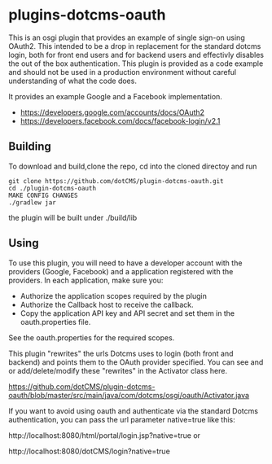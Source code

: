 plugins-dotcms-oauth
====================

This is an osgi plugin that provides an example of single sign-on using OAuth2.  This intended to be a drop in replacement for the standard dotcms login, both for front end users and for backend users and effectivly disables the out of the box authentication.  This plugin is provided as a code example and should not be used in a production environment without careful understanding of what the code does.

It provides an example Google and a Facebook implementation. 
* https://developers.google.com/accounts/docs/OAuth2
* https://developers.facebook.com/docs/facebook-login/v2.1



## Building
To download and build,clone the repo, cd into the cloned directoy and run
```
git clone https://github.com/dotCMS/plugin-dotcms-oauth.git
cd ./plugin-dotcms-oauth
MAKE CONFIG CHANGES
./gradlew jar
```
 the plugin will be built under ./build/lib

## Using
To use this plugin, you will need to have a developer account with the providers (Google, Facebook) and a application registered with the providers.  In each application, make sure you: 
* Authorize the application scopes required by the plugin
* Authorize the Callback host to receive the callback.
* Copy the application API key and API secret and set them in the oauth.properties file.

See the oauth.properties for the required scopes.

This plugin "rewrites" the urls Dotcms uses to login (both front and backend) and points them to the OAuth provider specified.  You can see and or add/delete/modify these "rewrites" in the Activator class here.  

https://github.com/dotCMS/plugin-dotcms-oauth/blob/master/src/main/java/com/dotcms/osgi/oauth/Activator.java

If you want to avoid using oauth and authenticate via the standard Dotcms authentication, you can pass the url parameter native=true like this:


http://localhost:8080/html/portal/login.jsp?native=true 
or 

http://localhost:8080/dotCMS/login?native=true 





